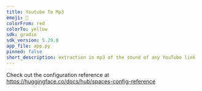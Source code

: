 ```yaml
---
title: Youtube To Mp3
emoji: 🚀
colorFrom: red
colorTo: yellow
sdk: gradio
sdk_version: 5.29.0
app_file: app.py
pinned: false
short_description: extraction in mp3 of the sound of any YouTube link
---
```


Check out the configuration reference at https://huggingface.co/docs/hub/spaces-config-reference
